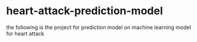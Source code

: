 # heart-attack-prediction-model
the following is the project for prediction model on machine learning model for heart attack
